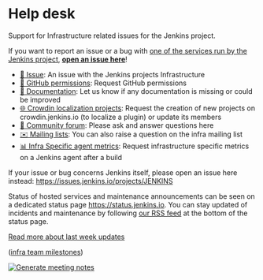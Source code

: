 # Help desk

Support for Infrastructure related issues for the Jenkins project.

If you want to report an issue or a bug with [one of the services run by the Jenkins project](https://www.jenkins.io/projects/infrastructure/), [**open an issue here**](https://github.com/jenkins-infra/helpdesk/issues/new/choose)!
- [🧩 Issue](https://github.com/jenkins-infra/helpdesk/issues/new?assignees=&labels=triage&template=1-report-issue.yml): An issue with the Jenkins projects Infrastructure
- [🚀 GitHub permissions](https://github.com/jenkins-infra/helpdesk/issues/new?assignees=&labels=github-permissions&template=2-github-permissions.yml): Request GitHub permissions
- [📝 Documentation](https://github.com/jenkins-infra/helpdesk/issues/new?assignees=&labels=documentation&template=3-documentation.yml): Let us know if any documentation is missing or could be improved
- [🌐 Crowdin localization projects](https://github.com/jenkins-infra/helpdesk/issues/new?assignees=&labels=crowdin&template=4-crowdin.yml): Request the creation of new projects on crowdin.jenkins.io (to localize a plugin) or update its members
- [💬 Community forum](https://community.jenkins.io/): Please ask and answer questions here
- [✉️ Mailing lists](https://www.jenkins.io/mailing-lists/): You can also raise a question on the infra mailing list
- [📊 Infra Specific agent metrics](https://github.com/jenkins-infra/helpdesk/issues/new?assignees=&labels=inframetrics&template=5-metrics.yml): Request infrastructure specific metrics on a Jenkins agent after a build


If your issue or bug concerns Jenkins itself, please open an issue here instead: https://issues.jenkins.io/projects/JENKINS

Status of hosted services and maintenance announcements can be seen on a dedicated status page https://status.jenkins.io. You can stay updated of incidents and maintenance by following [our RSS feed](https://status.jenkins.io/index.xml) at the bottom of the status page.

[Read more about last week updates](https://github.com/jenkins-infra/helpdesk/releases/tag/infra-team-sync-2022-07-12_2)

([infra team milestones](https://github.com/jenkins-infra/helpdesk/milestones))
<!-- TODO Add FAQ below -->

[![Generate meeting notes](https://github.com/jenkins-infra/helpdesk/actions/workflows/infra-meeting-release.yaml/badge.svg)](https://github.com/jenkins-infra/helpdesk/actions/workflows/infra-meeting-release.yaml)
